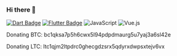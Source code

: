 ### Hi there 👋


[![Dart Badge](https://img.shields.io/badge/-Dart-04599C?style=for-the-badge&labelColor=2BB7F6&logo=dart&logoColor=04599C)](https://dart.dev) [![Flutter Badge](https://img.shields.io/badge/-Flutter-13B9FD?style=for-the-badge&labelColor=065A9D&logo=flutter&logoColor=13B9FD)](https://flutter.dev)
![JavaScript](https://img.shields.io/badge/javascript-%23F1F523.svg?style=for-the-badge&logo=javascript&logoColor=%23000000)
![Vue.js](https://img.shields.io/badge/vuejs-%2335495e.svg?style=for-the-badge&logo=vuedotjs&logoColor=%234FC08D)

Donating BTC: bc1qksa7p5h6cwx5l94pdpdmaurg5u7yaj3a6sl42e

Donating LTC: ltc1qjm2ltpdrc0ghecgdzsrx5qdyrxdwpsxtejv6vx
<!--
**samtheory/samtheory** is a ✨ _special_ ✨ repository because its `README.md` (this file) appears on your GitHub profile.

Here are some ideas to get you started:

- 🔭 I’m currently working on ...
- 🌱 I’m currently learning ...
- 👯 I’m looking to collaborate on ...
- 🤔 I’m looking for help with ...
- 💬 Ask me about ...
- 📫 How to reach me: ...
- 😄 Pronouns: ...
- ⚡ Fun fact: ...
-->
